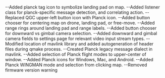 --Added planck tag icon to symbolize landing pad on map.
--Added listener class for planck-specific message detection, and correlating action.
--Replaced QGC upper-left button icon with Planck icon.
--Added button chooser for centering map on drone, landing pad, or free-move.
--Added range rings around landing pad and range labels.
--Added button chooser for downward vs gimbal camera selection.
--Added downward and gimbal camera fields to settings page for relevant video input stream types.
--Modified location of mavlink library and added autogeneration of header files during qmake process.
--Created Planck legacy message dialect in mavlink.
--Added selection of Planck flight modes to upper-center of window.
--Added Planck icons for Windows, Mac, and Android.
--Added Planck WINGMAN mode and selection from clicking map.
--Removed firmware version warning
